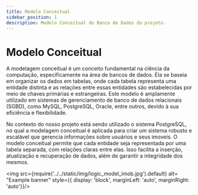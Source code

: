 ```yaml
---
title: Modelo Conceitual
sidebar_position: 1
description: Modelo Conceitual do Banco de Dados do projeto.
---
```


# Modelo Conceitual

A modelagem conceitual é um conceito fundamental na ciência da computação, especificamente na área de bancos de dados. Ela se baseia em organizar os dados em tabelas, onde cada tabela representa uma entidade distinta e as relações entre essas entidades são estabelecidas por meio de chaves primárias e estrangeiras. Este modelo é amplamente utilizado em sistemas de gerenciamento de banco de dados relacionais (SGBD), como MySQL, PostgreSQL, Oracle, entre outros, devido à sua eficiência e flexibilidade.

No contexto do nosso projeto está sendo utilizado o sistema PostgreSQL, no qual a modelagem conceitual é aplicada para criar um sistema robusto e escalável que gerencia informações sobre usuários e seus imoveis. O modelo conceitual permite que cada entidade seja representada por uma tabela separada, com relações claras entre elas. Isso facilita a inserção, atualização e recuperação de dados, além de garantir a integridade dos mesmos.

<img src={require('../../static/img/logic_model_imob.jpg').default} alt= "Example banner" style={{ display: 'block', marginLeft: 'auto', marginRight: 'auto'}}/>
